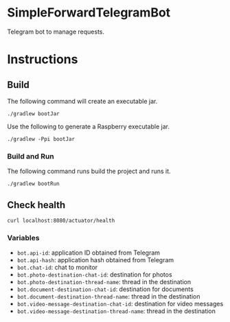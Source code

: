 # SimpleForwardTelegramBot

Telegram bot to manage requests.

# Instructions

## Build

The following command will create an executable jar.

```
./gradlew bootJar
```

Use the following to generate a Raspberry executable jar.

```
./gradlew -Ppi bootJar
```

### Build and Run

The following command runs build the project and runs it.

```
./gradlew bootRun
```

## Check health

```
curl localhost:8080/actuator/health
```

### Variables

- `bot.api-id`: application ID obtained from Telegram
- `bot.api-hash`: application hash obtained from Telegram
- `bot.chat-id`: chat to monitor
- `bot.photo-destination-chat-id`: destination for photos
- `bot.photo-destination-thread-name`: thread in the destination
- `bot.document-destination-chat-id`: destination for documents
- `bot.document-destination-thread-name`: thread in the destination
- `bot.video-message-destination-chat-id`: destination for video messages
- `bot.video-message-destination-thread-name`: thread in the destination

